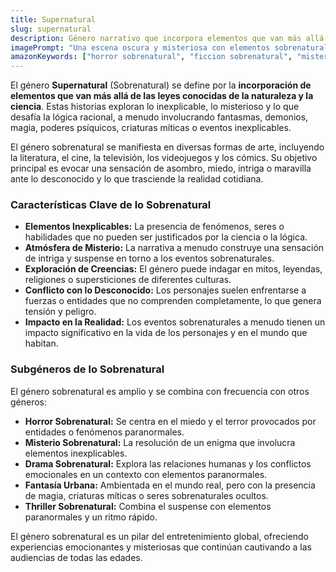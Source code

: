 ```yaml
---
title: Supernatural
slug: supernatural
description: Género narrativo que incorpora elementos que van más allá de las leyes de la naturaleza y la ciencia, como fantasmas, demonios, magia o poderes psíquicos. Lo sobrenatural explora lo inexplicable y lo misterioso.
imagePrompt: "Una escena oscura y misteriosa con elementos sobrenaturales: una figura fantasmal translúcida flotando en un antiguo pasillo, o un objeto levitando con un aura mágica. La iluminación es tenue y crea una atmósfera inquietante, con un toque de lo etéreo y lo inexplicable."
amazonKeywords: ["horror sobrenatural", "ficcion sobrenatural", "misterio sobrenatural", "magia y fantasmas", "poderes psiquicos"]
---
```


El género **Supernatural** (Sobrenatural) se define por la **incorporación de elementos que van más allá de las leyes conocidas de la naturaleza y la ciencia**. Estas historias exploran lo inexplicable, lo misterioso y lo que desafía la lógica racional, a menudo involucrando fantasmas, demonios, magia, poderes psíquicos, criaturas míticas o eventos inexplicables.

El género sobrenatural se manifiesta en diversas formas de arte, incluyendo la literatura, el cine, la televisión, los videojuegos y los cómics. Su objetivo principal es evocar una sensación de asombro, miedo, intriga o maravilla ante lo desconocido y lo que trasciende la realidad cotidiana.

### Características Clave de lo Sobrenatural

*   **Elementos Inexplicables:** La presencia de fenómenos, seres o habilidades que no pueden ser justificados por la ciencia o la lógica.
*   **Atmósfera de Misterio:** La narrativa a menudo construye una sensación de intriga y suspense en torno a los eventos sobrenaturales.
*   **Exploración de Creencias:** El género puede indagar en mitos, leyendas, religiones o supersticiones de diferentes culturas.
*   **Conflicto con lo Desconocido:** Los personajes suelen enfrentarse a fuerzas o entidades que no comprenden completamente, lo que genera tensión y peligro.
*   **Impacto en la Realidad:** Los eventos sobrenaturales a menudo tienen un impacto significativo en la vida de los personajes y en el mundo que habitan.

### Subgéneros de lo Sobrenatural

El género sobrenatural es amplio y se combina con frecuencia con otros géneros:

*   **Horror Sobrenatural:** Se centra en el miedo y el terror provocados por entidades o fenómenos paranormales.
*   **Misterio Sobrenatural:** La resolución de un enigma que involucra elementos inexplicables.
*   **Drama Sobrenatural:** Explora las relaciones humanas y los conflictos emocionales en un contexto con elementos paranormales.
*   **Fantasía Urbana:** Ambientada en el mundo real, pero con la presencia de magia, criaturas míticas o seres sobrenaturales ocultos.
*   **Thriller Sobrenatural:** Combina el suspense con elementos paranormales y un ritmo rápido.

El género sobrenatural es un pilar del entretenimiento global, ofreciendo experiencias emocionantes y misteriosas que continúan cautivando a las audiencias de todas las edades.
